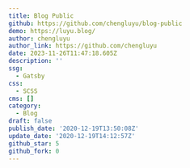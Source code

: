 ```yaml
---
title: Blog Public
github: https://github.com/chengluyu/blog-public
demo: https://luyu.blog/
author: chengluyu
author_link: https://github.com/chengluyu
date: 2023-11-26T11:47:18.605Z
description: ''
ssg:
  - Gatsby
css:
  - SCSS
cms: []
category:
  - Blog
draft: false
publish_date: '2020-12-19T13:50:08Z'
update_date: '2020-12-19T14:12:57Z'
github_star: 5
github_fork: 0
---
```

